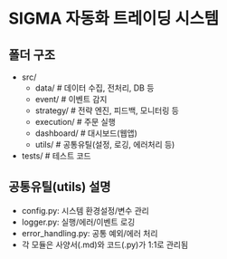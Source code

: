# SIGMA 자동화 트레이딩 시스템

## 폴더 구조

- src/
  - data/           # 데이터 수집, 전처리, DB 등
  - event/          # 이벤트 감지
  - strategy/       # 전략 엔진, 피드백, 모니터링 등
  - execution/      # 주문 실행
  - dashboard/      # 대시보드(웹앱)
  - utils/          # 공통유틸(설정, 로깅, 에러처리 등)
- tests/            # 테스트 코드

## 공통유틸(utils) 설명
- config.py: 시스템 환경설정/변수 관리
- logger.py: 실행/에러/이벤트 로깅
- error_handling.py: 공통 예외/에러 처리
- 각 모듈은 사양서(.md)와 코드(.py)가 1:1로 관리됨
